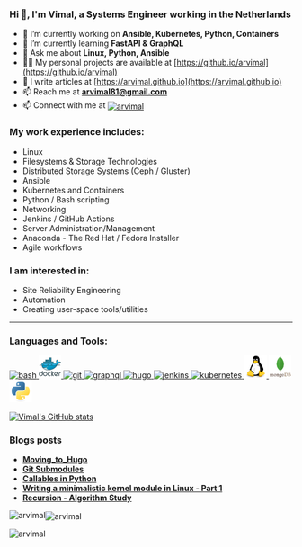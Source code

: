 
<h3 align="left"><b>Hi 👋, I'm Vimal, a Systems Engineer working in the Netherlands</b></h3>

- 🔭 I’m currently working on **Ansible, Kubernetes, Python, Containers**
- 🌱 I’m currently learning **FastAPI & GraphQL**
- 💬 Ask me about **Linux, Python, Ansible**
- 👨‍💻 My personal projects are available at [https://github.io/arvimal](https://github.io/arvimal)
- 📝 I write articles at [https://arvimal.github.io](https://arvimal.github.io)
- 📫 Reach me at **arvimal81@gmail.com**
- 📫 Connect with me at <a href="https://linkedin.com/in/arvimal" target="blank"><img align="center" src="https://raw.githubusercontent.com/rahuldkjain/github-profile-readme-generator/master/src/images/icons/Social/linked-in-alt.svg" alt="arvimal" height="30" width="40" /></a>

<h3 align="left"><b>My work experience includes:</b></h3>

- Linux
- Filesystems & Storage Technologies
- Distributed Storage Systems (Ceph / Gluster)
- Ansible
- Kubernetes and Containers
- Python / Bash scripting
- Networking
- Jenkins / GitHub Actions
- Server Administration/Management
- Anaconda - The Red Hat / Fedora Installer
- Agile workflows

<h3 align="left"><b>I am interested in:</b></h3>

- Site Reliability Engineering
- Automation
- Creating user-space tools/utilities

---

<h3 align="left"><b>Languages and Tools:</b></h3>
<p align="left"> <a href="https://www.gnu.org/software/bash/" target="_blank"> <img src="https://www.vectorlogo.zone/logos/gnu_bash/gnu_bash-icon.svg" alt="bash" width="40" height="40"/> </a> <a href="https://www.docker.com/" target="_blank"> <img src="https://raw.githubusercontent.com/devicons/devicon/master/icons/docker/docker-original-wordmark.svg" alt="docker" width="40" height="40"/> </a> <a href="https://git-scm.com/" target="_blank"> <img src="https://www.vectorlogo.zone/logos/git-scm/git-scm-icon.svg" alt="git" width="40" height="40"/> </a> <a href="https://graphql.org" target="_blank"> <img src="https://www.vectorlogo.zone/logos/graphql/graphql-icon.svg" alt="graphql" width="40" height="40"/> </a> <a href="https://gohugo.io/" target="_blank"> <img src="https://api.iconify.design/logos-hugo.svg" alt="hugo" width="40" height="40"/> </a> <a href="https://www.jenkins.io" target="_blank"> <img src="https://www.vectorlogo.zone/logos/jenkins/jenkins-icon.svg" alt="jenkins" width="40" height="40"/> </a> <a href="https://kubernetes.io" target="_blank"> <img src="https://www.vectorlogo.zone/logos/kubernetes/kubernetes-icon.svg" alt="kubernetes" width="40" height="40"/> </a> <a href="https://www.linux.org/" target="_blank"> <img src="https://raw.githubusercontent.com/devicons/devicon/master/icons/linux/linux-original.svg" alt="linux" width="40" height="40"/> </a> <a href="https://www.mongodb.com/" target="_blank"> <img src="https://raw.githubusercontent.com/devicons/devicon/master/icons/mongodb/mongodb-original-wordmark.svg" alt="mongodb" width="40" height="40"/> </a> <a href="https://www.python.org" target="_blank"> <img src="https://raw.githubusercontent.com/devicons/devicon/master/icons/python/python-original.svg" alt="python" width="40" height="40"/> </a> </p>



[![Vimal's GitHub stats](https://github-readme-stats.vercel.app/api?username=arvimal)](https://github.com/anuraghazra/github-readme-stats)

### <b>Blogs posts
<!-- BLOG-POST-LIST:START -->
- [Moving_to_Hugo](https://arvimal.github.io/posts/2021/05/moving_to_hugo/)
- [Git Submodules](https://arvimal.github.io/posts/2021/05/git-submodules/)
- [Callables in Python](https://arvimal.github.io/posts/2017/08/2017-08-09-callables-in-python/)
- [Writing a minimalistic kernel module in Linux - Part 1](https://arvimal.github.io/posts/2017/07/2017-07-27-writing-a-minimalistic-kernel-module-in-linux-part-1/)
- [Recursion - Algorithm Study](https://arvimal.github.io/posts/2017/06/2017-06-27-recursion-algorithm-study/)
<!-- BLOG-POST-LIST:END -->
</b>

<p><img align="left" src="https://github-readme-stats.vercel.app/api/top-langs?username=arvimal&show_icons=true&locale=en&layout=compact" alt="arvimal" /></p>


<p><img align="center" src="https://github-readme-streak-stats.herokuapp.com/?user=arvimal&" alt="arvimal" /></p>


<p align="left"> <img src="https://komarev.com/ghpvc/?username=arvimal&label=Profile%20views&color=0e75b6&style=flat" alt="arvimal" /> </p>

